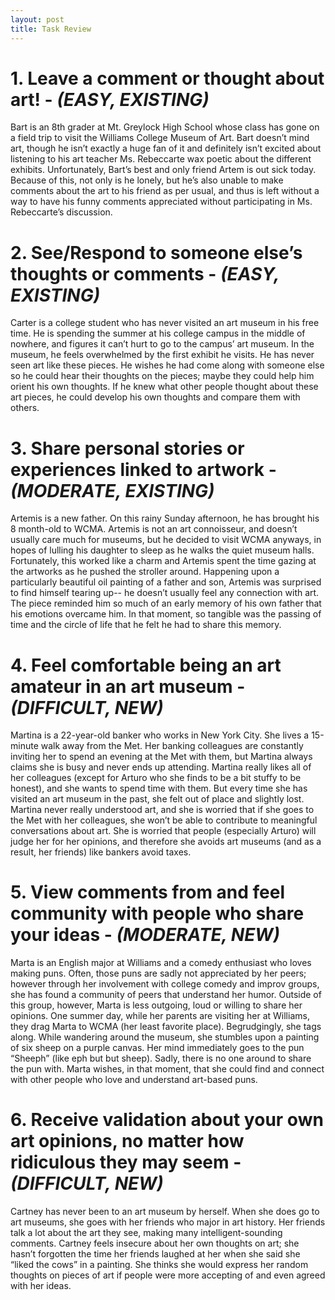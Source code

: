 ```yaml
---
layout: post
title: Task Review
---
```


# 1. Leave a comment or thought about art! - _(EASY, EXISTING)_


Bart is an 8th grader at Mt. Greylock High School whose class has gone on a field trip to visit the Williams College Museum of Art. Bart doesn’t mind art, though he isn’t exactly a huge fan of it and definitely isn’t excited about listening to his art teacher Ms. Rebeccarte wax poetic about the different exhibits. Unfortunately, Bart’s best and only friend Artem is out sick today. Because of this, not only is he lonely, but he’s also unable to make comments about the art to his friend as per usual, and thus is left without a way to have his funny comments appreciated without participating in Ms. Rebeccarte’s discussion. 


# 2. See/Respond to someone else’s thoughts or comments - _(EASY, EXISTING)_


Carter is a college student who has never visited an art museum in his free time. He is spending the summer at his college campus in the middle of nowhere, and figures it can’t hurt to go to the campus’ art museum. In the museum, he feels overwhelmed by the first exhibit he visits. He has never seen art like these pieces. He wishes he had come along with someone else so he could hear their thoughts on the pieces; maybe they could help him orient his own thoughts. If he knew what other people thought about these art pieces, he could develop his own thoughts and compare them with others. 


# 3. Share personal stories or experiences linked to artwork  - _(MODERATE, EXISTING)_


Artemis is a new father. On this rainy Sunday afternoon, he has brought his 8 month-old to WCMA. Artemis is not an art connoisseur, and doesn’t usually care much for museums, but he decided to visit WCMA anyways, in hopes of lulling his daughter to sleep as he walks the quiet museum halls. Fortunately, this worked like a charm and Artemis spent the time gazing at the artworks as he pushed the stroller around. Happening upon a particularly beautiful oil painting of a father and son, Artemis was surprised to find himself tearing up-- he doesn’t usually feel any connection with art. The piece reminded him so much of an early memory of his own father that his emotions overcame him. In that moment, so tangible was the passing of time and the circle of life that he felt he had to share this memory. 


# 4. Feel comfortable being an art amateur in an art museum - _(DIFFICULT, NEW)_


Martina is a 22-year-old banker who works in New York City. She lives a 15-minute walk away from the Met. Her banking colleagues are constantly inviting her to spend an evening at the Met with them, but Martina always claims she is busy and never ends up attending. Martina really likes all of her colleagues (except for Arturo who she finds to be a bit stuffy to be honest), and she wants to spend time with them. But every time she has visited an art museum in the past, she felt out of place and slightly lost. Martina never really understood art, and she is worried that if she goes to the Met with her colleagues, she won’t be able to contribute to meaningful conversations about art. She is worried that people (especially Arturo) will judge her for her opinions, and therefore she avoids art museums (and as a result, her friends) like bankers avoid taxes.


# 5. View comments from and feel community with people who share your ideas - _(MODERATE, NEW)_

Marta is an English major at Williams and a comedy enthusiast who loves making puns. Often, those puns are sadly not appreciated by her peers; however through her involvement with college comedy and improv groups, she has found a community of peers that understand her humor. Outside of this group, however, Marta is less outgoing, loud or willing to share her opinions. One summer day, while her parents are visiting her at Williams, they drag Marta to WCMA (her least favorite place). Begrudgingly, she tags along. While wandering around the museum, she stumbles upon a painting of six sheep on a purple canvas. Her mind immediately goes to the pun “Sheeph” (like eph but but sheep). Sadly, there is no one around to share the pun with. Marta wishes, in that moment, that she could find and connect with other people who love and understand art-based puns.


# 6. Receive validation about your own art opinions, no matter how ridiculous they may seem - _(DIFFICULT, NEW)_


Cartney has never been to an art museum by herself. When she does go to art museums, she goes with her friends who major in art history. Her friends talk a lot about the art they see, making many intelligent-sounding comments. Cartney feels insecure about her own thoughts on art; she hasn’t forgotten the time her friends laughed at her when she said she “liked the cows” in a painting. She thinks she would express her random thoughts on pieces of art if people were more accepting of and even agreed with her ideas.
